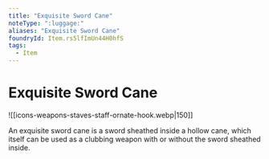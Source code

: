 ```yaml
---
title: "Exquisite Sword Cane"
noteType: ":luggage:"
aliases: "Exquisite Sword Cane"
foundryId: Item.rs5lfImUn44H0hfS
tags:
  - Item
---
```


# Exquisite Sword Cane
![[icons-weapons-staves-staff-ornate-hook.webp|150]]

An exquisite sword cane is a sword sheathed inside a hollow cane, which itself can be used as a clubbing weapon with or without the sword sheathed inside.
